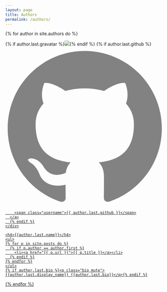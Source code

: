 ```yaml
---
layout: page
title: Authors
permalink: /authors/
---
```

{% for author in site.authors do %}
  <section class="author" id="{{author.first}}">
    <div class="profile">
      {% if author.last.gravatar %}<img class="profile" src="http://www.gravatar.com/avatar/{{author.last.gravatar}}?s=100" />{% endif %}
      {% if author.last.github %}
      <a href="https://github.com/{{ author.last.github }}">
        <span class="icon icon--github">
          <svg viewBox="0 0 16 16">
            <path fill="#828282" d="M7.999,0.431c-4.285,0-7.76,3.474-7.76,7.761 c0,3.428,2.223,6.337,5.307,7.363c0.388,0.071,0.53-0.168,0.53-0.374c0-0.184-0.007-0.672-0.01-1.32 c-2.159,0.469-2.614-1.04-2.614-1.04c-0.353-0.896-0.862-1.135-0.862-1.135c-0.705-0.481,0.053-0.472,0.053-0.472 c0.779,0.055,1.189,0.8,1.189,0.8c0.692,1.186,1.816,0.843,2.258,0.645c0.071-0.502,0.271-0.843,0.493-1.037 C4.86,11.425,3.049,10.76,3.049,7.786c0-0.847,0.302-1.54,0.799-2.082C3.768,5.507,3.501,4.718,3.924,3.65 c0,0,0.652-0.209,2.134,0.796C6.677,4.273,7.34,4.187,8,4.184c0.659,0.003,1.323,0.089,1.943,0.261 c1.482-1.004,2.132-0.796,2.132-0.796c0.423,1.068,0.157,1.857,0.077,2.054c0.497,0.542,0.798,1.235,0.798,2.082 c0,2.981-1.814,3.637-3.543,3.829c0.279,0.24,0.527,0.713,0.527,1.437c0,1.037-0.01,1.874-0.01,2.129 c0,0.208,0.14,0.449,0.534,0.373c3.081-1.028,5.302-3.935,5.302-7.362C15.76,3.906,12.285,0.431,7.999,0.431z"/>
          </svg>
        </span>

        <span class="username">{{ author.last.github }}</span>
      </a>
      {% endif %}
    </div>

    <h4>{{author.last.name}}</h4>
    <ul>
    {% for p in site.posts do %}
      {% if p.author == author.first %}
        <li><a href="{{ p.url }}">{{ p.title }}</a></li>
      {% endif %}
    {% endfor %}
    </ul>
    {% if author.last.bio %}<p class="bio mute">{{author.last.display_name}} {{author.last.bio}}</p>{% endif %}
  </section>
{% endfor %}